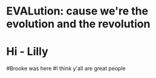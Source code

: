 # EVALution: cause we're the evolution and the revolution

# Hi - Lilly


#Brooke was here
#I think y'all are great people
